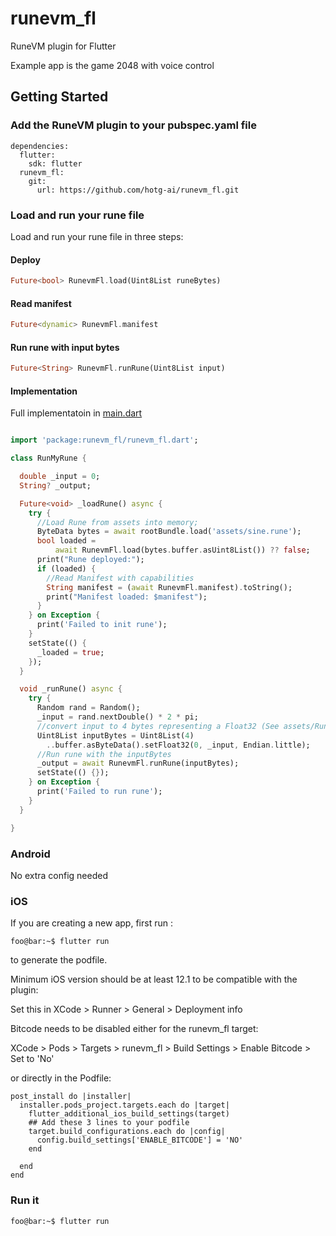 # runevm_fl
 RuneVM plugin for Flutter

 Example app is the game 2048 with voice control

## Getting Started

### Add the RuneVM plugin to your pubspec.yaml file

```
dependencies:
  flutter:
    sdk: flutter
  runevm_fl:
    git:
      url: https://github.com/hotg-ai/runevm_fl.git 

```

### Load and run your rune file

Load and run your rune file in three steps:

#### Deploy
```dart
Future<bool> RunevmFl.load(Uint8List runeBytes)
```
#### Read manifest
```dart
Future<dynamic> RunevmFl.manifest
```
#### Run rune with input bytes
```dart
Future<String> RunevmFl.runRune(Uint8List input)
```

#### Implementation

Full implementatoin in [main.dart](lib/main.dart)

```dart

import 'package:runevm_fl/runevm_fl.dart';

class RunMyRune {

  double _input = 0;
  String? _output;

  Future<void> _loadRune() async {
    try {
      //Load Rune from assets into memory;
      ByteData bytes = await rootBundle.load('assets/sine.rune');
      bool loaded =
          await RunevmFl.load(bytes.buffer.asUint8List()) ?? false;
      print("Rune deployed:");
      if (loaded) {
        //Read Manifest with capabilities
        String manifest = (await RunevmFl.manifest).toString();
        print("Manifest loaded: $manifest");
      }
    } on Exception {
      print('Failed to init rune');
    }
    setState(() {
      _loaded = true;
    });
  }

  void _runRune() async {
    try {
      Random rand = Random();
      _input = rand.nextDouble() * 2 * pi;
      //convert input to 4 bytes representing a Float32 (See assets/Runefile)
      Uint8List inputBytes = Uint8List(4)
        ..buffer.asByteData().setFloat32(0, _input, Endian.little);
      //Run rune with the inputBytes
      _output = await RunevmFl.runRune(inputBytes);
      setState(() {});
    } on Exception {
      print('Failed to run rune');
    }
  }

}

```

### Android

No extra config needed

### iOS

If you are creating a new app, first run :
```console
foo@bar:~$ flutter run
```
to generate the podfile.

Minimum iOS version should be at least 12.1 to be compatible with the plugin:

Set this in XCode > Runner > General > Deployment info


Bitcode needs to be disabled either for the runevm_fl target:

XCode > Pods > Targets > runevm_fl > Build Settings > Enable Bitcode > Set to 'No'

or directly in the Podfile:

```
post_install do |installer|
  installer.pods_project.targets.each do |target|
    flutter_additional_ios_build_settings(target)
    ## Add these 3 lines to your podfile
    target.build_configurations.each do |config|
      config.build_settings['ENABLE_BITCODE'] = 'NO'
    end
    
  end
end
```

### Run it 

```console
foo@bar:~$ flutter run
```